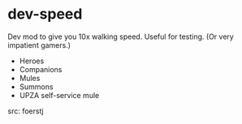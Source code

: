 # dev-speed

Dev mod to give you 10x walking speed. Useful for testing. (Or very impatient gamers.)
- Heroes
- Companions
- Mules
- Summons
- UPZA self-service mule

src: foerstj
